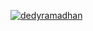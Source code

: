 [![dedyramadhan](https://app.circleci.com/pipelines/github/dedyramadhan/MyCapstone2.svg?style=svg&circle-token=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)](https://app.circleci.com/pipelines/github/dedyramadhan/MyCapstone2)
